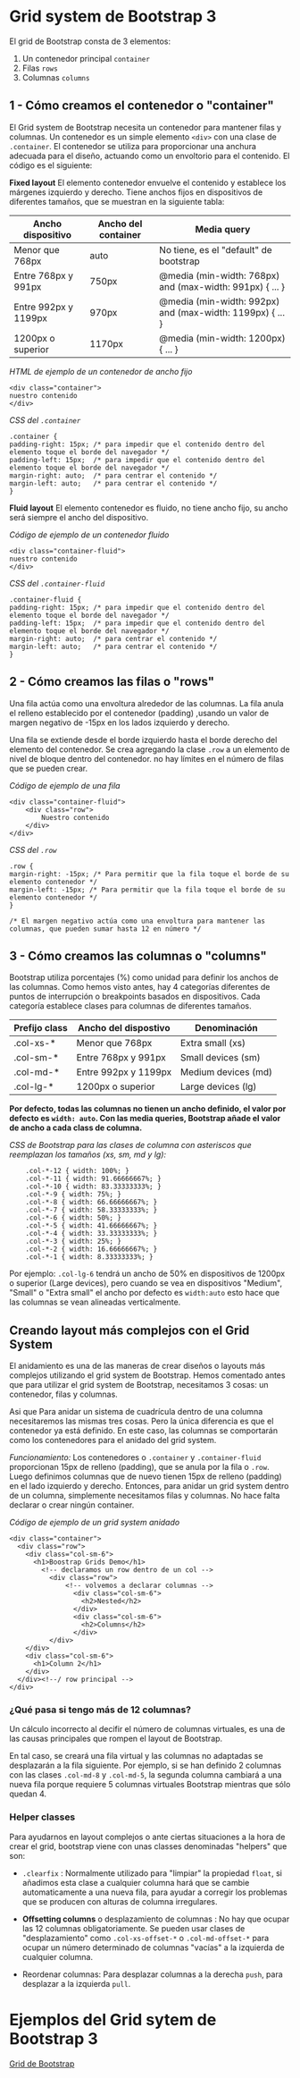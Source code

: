 # Grid system de Bootstrap 3

El grid de Bootstrap consta de 3 elementos:
1. Un contenedor principal `container`
2. Filas `rows`
3. Columnas `columns`


## 1 - Cómo creamos el contenedor o "container"

El Grid system de Bootstrap necesita un contenedor para mantener filas y columnas. Un contenedor es un simple elemento `<div>` con una clase de `.container`. El contenedor se utiliza para proporcionar una anchura adecuada para el diseño, actuando como un envoltorio para el contenido. El código es el siguiente:

**Fixed layout**
El elemento contenedor envuelve el contenido y establece los márgenes izquierdo y derecho. Tiene anchos fijos en dispositivos de diferentes tamaños, que se muestran en la siguiente tabla:

 Ancho dispositivo | Ancho del container | Media query
-------------------| ------------------- | -----------
Menor que 768px | auto | No tiene, es el "default" de bootstrap
Entre 768px y 991px | 750px | @media (min-width: 768px) and (max-width: 991px) { ... }
Entre 992px y 1199px | 970px | @media (min-width: 992px) and (max-width: 1199px) { ... }
1200px o superior | 1170px | @media (min-width: 1200px) { ... }


*HTML de ejemplo de un contenedor de ancho fijo*

```
<div class="container">
nuestro contenido 
</div>
```

*CSS del `.container`*

```
.container {
padding-right: 15px; /* para impedir que el contenido dentro del elemento toque el borde del navegador */
padding-left: 15px;  /* para impedir que el contenido dentro del elemento toque el borde del navegador */ 
margin-right: auto;  /* para centrar el contenido */
margin-left: auto;   /* para centrar el contenido */
}
```


**Fluid layout**
El elemento contenedor es fluido, no tiene ancho fijo, su ancho será siempre el ancho del dispositivo. 

*Código de ejemplo de un contenedor fluido*

```
<div class="container-fluid">
nuestro contenido 
</div>
```

*CSS del `.container-fluid`*

```
.container-fluid {
padding-right: 15px; /* para impedir que el contenido dentro del elemento toque el borde del navegador */
padding-left: 15px;  /* para impedir que el contenido dentro del elemento toque el borde del navegador */ 
margin-right: auto;  /* para centrar el contenido */
margin-left: auto;   /* para centrar el contenido */
}
```


## 2 - Cómo creamos las filas o "rows"

Una fila actúa como una envoltura alrededor de las columnas. La fila anula el relleno establecido por el contenedor (padding) ,usando un valor de margen negativo de -15px en los lados izquierdo y derecho.

Una fila se extiende desde el borde izquierdo hasta el borde derecho del elemento del contenedor. Se crea agregando la clase `.row` a un elemento de nivel de bloque dentro del contenedor. no hay límites en el número de filas que se pueden crear.

*Código de ejemplo de una fila*

```
<div class="container-fluid">
	<div class="row">
		Nuestro contenido
	</div>
</div>
```

*CSS del `.row`* 

```
.row {
margin-right: -15px; /* Para permitir que la fila toque el borde de su elemento contenedor */
margin-left: -15px; /* Para permitir que la fila toque el borde de su elemento contenedor */
}

/* El margen negativo actúa como una envoltura para mantener las columnas, que pueden sumar hasta 12 en número */
```



## 3 - Cómo creamos las columnas o "columns"

Bootstrap utiliza porcentajes (%) como unidad para definir los anchos de las columnas. Como hemos visto antes, hay 4 categorías diferentes de puntos de interrupción o breakpoints basados en dispositivos. Cada categoría establece clases para columnas de diferentes tamaños.


Prefijo class | Ancho del dispostivo | Denominación
--------------| ---------------------| ---------------
.col-xs-* | Menor que 768px | Extra small (xs)
.col-sm-* | Entre 768px y 991px | Small devices (sm)
.col-md-* | Entre 992px y 1199px | Medium devices (md)
.col-lg-* | 1200px o superior | Large devices (lg)

**Por defecto, todas las columnas no tienen un ancho definido, el valor por defecto es `width: auto`.
Con las media queries, Bootstrap añade el valor de ancho a cada class de columna.**

*CSS de Bootstrap para las clases de columna con asteriscos que reemplazan los tamaños (xs, sm, md y lg):*

```
	.col-*-12 { width: 100%; }
	.col-*-11 { width: 91.66666667%; }
	.col-*-10 { width: 83.33333333%; }
	.col-*-9 { width: 75%; }
	.col-*-8 { width: 66.66666667%; }
	.col-*-7 { width: 58.33333333%; }
	.col-*-6 { width: 50%; }
	.col-*-5 { width: 41.66666667%; }
	.col-*-4 { width: 33.33333333%; }
	.col-*-3 { width: 25%; }
	.col-*-2 { width: 16.66666667%; }
	.col-*-1 { width: 8.33333333%; }

```

Por ejemplo: `.col-lg-6` tendrá un ancho de 50% en dispositivos de 1200px o superior (Large devices), pero cuando se vea en dispositivos "Medium", "Small" o "Extra small" el ancho por defecto es `width:auto` esto hace que las columnas se vean alineadas verticalmente.


## Creando layout más complejos con el Grid System

El anidamiento es una de las maneras de crear diseños o layouts más complejos utilizando el grid system de Bootstrap. 
Hemos comentado antes que para utilizar el grid system de Bootstrap, necesitamos 3 cosas: un contenedor, filas y columnas. 

Asi que Para anidar un sistema de cuadrícula dentro de una columna necesitaremos las mismas tres cosas. Pero la única diferencia es que el contenedor ya está definido. 
En este caso, las columnas se comportarán como los contenedores para el anidado del grid system.

*Funcionamiento:* Los contenedores o `.container` y `.container-fluid` proporcionan 15px de relleno (padding), que se anula por la fila o `.row`. Luego definimos columnas que de nuevo tienen 15px de relleno (padding) en el lado izquierdo y derecho. Entonces, para anidar un grid system dentro de un columna, simplemente necesitamos filas y columnas. 
No hace falta declarar o crear ningún container.

*Código de ejemplo de un grid system anidado*

```
<div class="container">
  <div class="row">
    <div class="col-sm-6">
      <h1>Boostrap Grids Demo</h1>
        <!-- declaramos un row dentro de un col -->
	      <div class="row">
	          <!-- volvemos a declarar columnas -->
		        <div class="col-sm-6">
		          <h2>Nested</h2>
		        </div>
		        <div class="col-sm-6">
		          <h2>Columns</h2>
		        </div>
	      </div>
    </div>
    <div class="col-sm-6">
      <h1>Column 2</h1>
    </div>
  </div><!--/ row principal -->
</div>

```

### ¿Qué pasa si tengo más de 12 columnas?

Un cálculo incorrecto al decifir el número de columnas virtuales, es una de las causas principales que rompen el layout de Bootstrap.

En tal caso, se creará una fila virtual y las columnas no adaptadas se desplazarán a la fila siguiente. Por ejemplo, si se han definido 2 columnas con las clases `.col-md-8` y `.col-md-5`, la segunda columna cambiará a una nueva fila porque requiere 5 columnas virtuales Bootstrap mientras que sólo quedan 4.

### Helper classes

Para ayudarnos en layout complejos o ante ciertas situaciones a la hora de crear el grid,  bootstrap viene con unas classes denominadas "helpers"  que son:

* `.clearfix` : Normalmente utilizado para "limpiar" la propiedad `float`, si añadimos esta clase a cualquier columna hará que se cambie automaticamente a una
nueva fila, para ayudar a corregir los problemas que se producen con alturas de columna irregulares.

* **Offsetting columns** o desplazamiento de columnas : No hay que ocupar las 12 columnas obligatoriamente. Se pueden usar clases de "desplazamiento" como `.col-xs-offset-*` o `.col-md-offset-*` para ocupar un número determinado de columnas "vacías" a la izquierda de cualquier columna.

* Reordenar columnas: Para desplazar columnas a la derecha `push`, para desplazar a la izquierda `pull`.



# Ejemplos del Grid sytem de Bootstrap 3

[Grid de Bootstrap](http://getbootstrap.com/examples/grid/)
